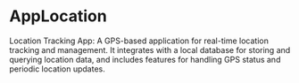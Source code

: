 # AppLocation
Location Tracking App: A GPS-based application for real-time location tracking and management. It integrates with a local database for storing and querying location data, and includes features for handling GPS status and periodic location updates.
